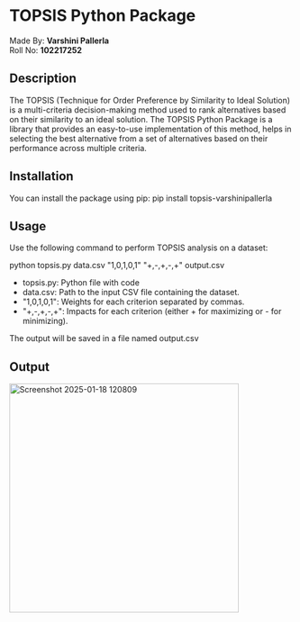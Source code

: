# TOPSIS Python Package

Made By: **Varshini Pallerla**  
Roll No: **102217252**

## Description

The TOPSIS (Technique for Order Preference by Similarity to Ideal Solution) is a multi-criteria decision-making method used to rank alternatives based on their similarity to an ideal solution. The TOPSIS Python Package is a library that provides an easy-to-use implementation of this method, helps in selecting the best alternative from a set of alternatives based on their performance across multiple criteria.

## Installation

You can install the package using pip:
pip install topsis-varshinipallerla

## Usage

Use the following command to perform TOPSIS analysis on a dataset:

python topsis.py data.csv "1,0,1,0,1" "+,-,+,-,+" output.csv

- topsis.py: Python file with code
- data.csv: Path to the input CSV file containing the dataset.
- "1,0,1,0,1": Weights for each criterion separated by commas.
- "+,-,+,-,+": Impacts for each criterion (either + for maximizing or - for minimizing).

The output will be saved in a file named output.csv


## Output
<img width="407" alt="Screenshot 2025-01-18 120809" src="https://github.com/user-attachments/assets/5e7ed82d-ed73-4078-8223-92a633930941" />

